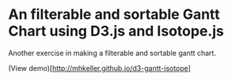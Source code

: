 # An filterable and sortable Gantt Chart using D3.js and Isotope.js

Another exercise in making a filterable and sortable gantt chart.

(View demo)[http://mhkeller.github.io/d3-gantt-isotope]